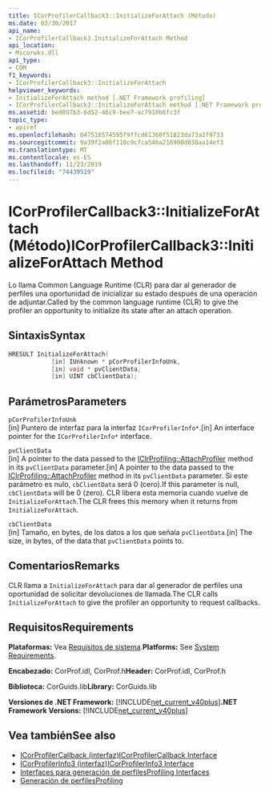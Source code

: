 ```yaml
---
title: ICorProfilerCallback3::InitializeForAttach (Método)
ms.date: 03/30/2017
api_name:
- ICorProfilerCallback3.InitializeForAttach Method
api_location:
- Mscorwks.dll
api_type:
- COM
f1_keywords:
- ICorProfilerCallback3::InitializeForAttach
helpviewer_keywords:
- InitializeForAttach method [.NET Framework profiling]
- ICorProfilerCallback3::InitializeForAttach method [.NET Framework profiling]
ms.assetid: bed097b3-6d52-46c9-bee7-ac7910b6fc3f
topic_type:
- apiref
ms.openlocfilehash: 047516574595f9ffcd61360f51823da73a2f9733
ms.sourcegitcommit: 9a39f2a06f110c9c7ca54ba216900d038aa14ef3
ms.translationtype: MT
ms.contentlocale: es-ES
ms.lasthandoff: 11/23/2019
ms.locfileid: "74439519"
---
```

# <a name="icorprofilercallback3initializeforattach-method"></a><span data-ttu-id="ad18a-102">ICorProfilerCallback3::InitializeForAttach (Método)</span><span class="sxs-lookup"><span data-stu-id="ad18a-102">ICorProfilerCallback3::InitializeForAttach Method</span></span>
<span data-ttu-id="ad18a-103">Lo llama Common Language Runtime (CLR) para dar al generador de perfiles una oportunidad de inicializar su estado después de una operación de adjuntar.</span><span class="sxs-lookup"><span data-stu-id="ad18a-103">Called by the common language runtime (CLR) to give the profiler an opportunity to initialize its state after an attach operation.</span></span>  
  
## <a name="syntax"></a><span data-ttu-id="ad18a-104">Sintaxis</span><span class="sxs-lookup"><span data-stu-id="ad18a-104">Syntax</span></span>  
  
```cpp  
HRESULT InitializeForAttach(  
            [in] IUnknown * pCorProfilerInfoUnk,  
            [in] void * pvClientData,  
            [in] UINT cbClientData);  
```  
  
## <a name="parameters"></a><span data-ttu-id="ad18a-105">Parámetros</span><span class="sxs-lookup"><span data-stu-id="ad18a-105">Parameters</span></span>  
 `pCorProfilerInfoUnk`  
 <span data-ttu-id="ad18a-106">[in] Puntero de interfaz para la interfaz `ICorProfilerInfo*`.</span><span class="sxs-lookup"><span data-stu-id="ad18a-106">[in] An interface pointer for the `ICorProfilerInfo*` interface.</span></span>  
  
 `pvClientData`  
 <span data-ttu-id="ad18a-107">[in] A pointer to the data passed to the [IClrProfiling::AttachProfiler](../../../../docs/framework/unmanaged-api/profiling/iclrprofiling-attachprofiler-method.md) method in its `pvClientData` parameter.</span><span class="sxs-lookup"><span data-stu-id="ad18a-107">[in] A pointer to the data passed to the [IClrProfiling::AttachProfiler](../../../../docs/framework/unmanaged-api/profiling/iclrprofiling-attachprofiler-method.md) method in its `pvClientData` parameter.</span></span> <span data-ttu-id="ad18a-108">Si este parámetro es nulo, `cbClientData` será 0 (cero).</span><span class="sxs-lookup"><span data-stu-id="ad18a-108">If this parameter is null, `cbClientData` will be 0 (zero).</span></span> <span data-ttu-id="ad18a-109">CLR libera esta memoria cuando vuelve de `InitializeForAttach`.</span><span class="sxs-lookup"><span data-stu-id="ad18a-109">The CLR frees this memory when it returns from `InitializeForAttach`.</span></span>  
  
 `cbClientData`  
 <span data-ttu-id="ad18a-110">[in] Tamaño, en bytes, de los datos a los que señala `pvClientData`.</span><span class="sxs-lookup"><span data-stu-id="ad18a-110">[in] The size, in bytes, of the data that `pvClientData` points to.</span></span>  
  
## <a name="remarks"></a><span data-ttu-id="ad18a-111">Comentarios</span><span class="sxs-lookup"><span data-stu-id="ad18a-111">Remarks</span></span>  
 <span data-ttu-id="ad18a-112">CLR llama a `InitializeForAttach` para dar al generador de perfiles una oportunidad de solicitar devoluciones de llamada.</span><span class="sxs-lookup"><span data-stu-id="ad18a-112">The CLR calls `InitializeForAttach` to give the profiler an opportunity to request callbacks.</span></span>  
  
## <a name="requirements"></a><span data-ttu-id="ad18a-113">Requisitos</span><span class="sxs-lookup"><span data-stu-id="ad18a-113">Requirements</span></span>  
 <span data-ttu-id="ad18a-114">**Plataformas:** Vea [Requisitos de sistema](../../../../docs/framework/get-started/system-requirements.md).</span><span class="sxs-lookup"><span data-stu-id="ad18a-114">**Platforms:** See [System Requirements](../../../../docs/framework/get-started/system-requirements.md).</span></span>  
  
 <span data-ttu-id="ad18a-115">**Encabezado:** CorProf.idl, CorProf.h</span><span class="sxs-lookup"><span data-stu-id="ad18a-115">**Header:** CorProf.idl, CorProf.h</span></span>  
  
 <span data-ttu-id="ad18a-116">**Biblioteca:** CorGuids.lib</span><span class="sxs-lookup"><span data-stu-id="ad18a-116">**Library:** CorGuids.lib</span></span>  
  
 <span data-ttu-id="ad18a-117">**Versiones de .NET Framework:** [!INCLUDE[net_current_v40plus](../../../../includes/net-current-v40plus-md.md)]</span><span class="sxs-lookup"><span data-stu-id="ad18a-117">**.NET Framework Versions:** [!INCLUDE[net_current_v40plus](../../../../includes/net-current-v40plus-md.md)]</span></span>  
  
## <a name="see-also"></a><span data-ttu-id="ad18a-118">Vea también</span><span class="sxs-lookup"><span data-stu-id="ad18a-118">See also</span></span>

- [<span data-ttu-id="ad18a-119">ICorProfilerCallback (interfaz)</span><span class="sxs-lookup"><span data-stu-id="ad18a-119">ICorProfilerCallback Interface</span></span>](../../../../docs/framework/unmanaged-api/profiling/icorprofilercallback-interface.md)
- [<span data-ttu-id="ad18a-120">ICorProfilerInfo3 (interfaz)</span><span class="sxs-lookup"><span data-stu-id="ad18a-120">ICorProfilerInfo3 Interface</span></span>](../../../../docs/framework/unmanaged-api/profiling/icorprofilerinfo3-interface.md)
- [<span data-ttu-id="ad18a-121">Interfaces para generación de perfiles</span><span class="sxs-lookup"><span data-stu-id="ad18a-121">Profiling Interfaces</span></span>](../../../../docs/framework/unmanaged-api/profiling/profiling-interfaces.md)
- [<span data-ttu-id="ad18a-122">Generación de perfiles</span><span class="sxs-lookup"><span data-stu-id="ad18a-122">Profiling</span></span>](../../../../docs/framework/unmanaged-api/profiling/index.md)

